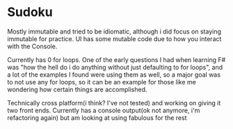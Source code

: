 # Sudoku
Mostly immutable and tried to be idiomatic, although i did focus on staying immutable for practice.  UI has some mutable code due to how you interact with the Console. 

Currently has 0 for loops. One of the early questions I had when learning F# was "how the hell do i do anything without just defaulting to for loops", and a lot of the examples I found were using them as well, so a major goal was to not use any for loops, so it can be an example for those like me wondering how certain things are accomplished.

Technically cross platform(i think?  I've not tested) and working on giving it two front ends. Currently has a console output(ok not anymore, i'm refactoring again) but am looking at using fabulous for the rest
